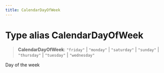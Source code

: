 ```yaml
---
title: CalendarDayOfWeek
---
```


# Type alias CalendarDayOfWeek

> **CalendarDayOfWeek**: `"friday"` \| `"monday"` \| `"saturday"` \| `"sunday"` \| `"thursday"` \| `"tuesday"` \| `"wednesday"`

Day of the week
